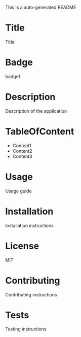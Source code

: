 This is a auto-generated README
# Title
Title
# Badge
badge1
# Description
Description of the application
# TableOfContent
- Content1
- Content2
- Content3

# Usage
Usage guide
# Installation
Installation instructions
# License
MIT
# Contributing
Contributing instructions
# Tests
Testing instructions